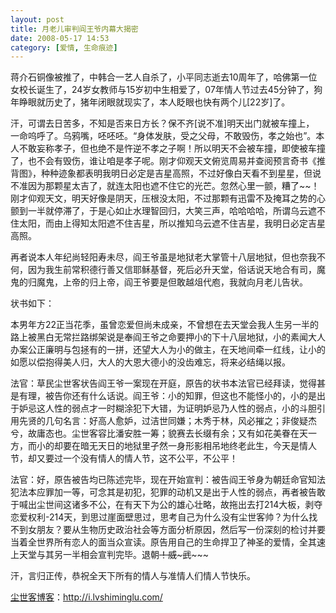 ```yaml
---
layout: post
title: 月老儿审判阎王爷内幕大揭密
date: 2008-05-17 14:53
category: [爱情, 生命痕迹]
---
```

蒋介石铜像被推了，中韩合一艺人自杀了，小平同志逝去10周年了，哈佛第一位女校长诞生了，24岁女教师与15岁初中生相爱了，07年情人节过去45分钟了，狗年睁眼就历史了，猪年闭眼就现实了，本人眨眼也快有两个儿[22岁]了。

汗，可谓去日苦多，不知是否来日方长？保不齐[说不准]明天出门就被车撞上， 一命呜呼了。乌鸦嘴，呸呸呸。“身体发肤，受之父母，不敢毁伤，孝之始也”。本人不敢妄称孝子，但也绝不是忤逆不孝之子啊！所以明天不会被车撞，即使被车撞了，也不会有毁伤，谁让咱是孝子呢。刚才仰观天文俯览周易并查阅预言奇书《推背图》，种种迹象都表明我明日必定是吉星高照，不过好像白天看不到星星，但说不准因为那颗星太吉了，就连太阳也遮不住它的光芒。忽然心里一颤，糟了~~！刚才仰观天文，明天好像是阴天，压根没太阳，不过那颗有迅雷不及掩耳之势的心颤到一半就停滞了，于是心如止水理智回归，大笑三声，哈哈哈哈，所谓乌云遮不住太阳，而由上得知太阳遮不住吉星，所以推知乌云遮不住吉星，我明日必定吉星高照。

再者说本人年纪尚轻阳寿未尽，阎王爷虽是地狱老大掌管十八层地狱，但也奈我不何，因为我生前常积德行善又信耶稣基督，死后必升天堂，俗话说天地合有司，魔鬼的归魔鬼，上帝的归上帝，阎王爷要是但敢越俎代庖，我就向月老儿告状。

状书如下：

本男年方22正当花季，虽曾恋爱但尚未成亲，不曾想在去天堂会我人生另一半的路上被黑白无常拦路绑架说是奉阎王爷之命要押小的下十八层地狱，小的素闻大人办案公正廉明与包拯有的一拼，还望大人为小的做主，在天地间牵一红线，让小的如愿以偿抱得美人归，大人的大恩大德小的没齿难忘，将来必结绳以报。

法官：草民尘世客状告阎王爷一案现在开庭，原告的状书本法官已经拜读，觉得甚是有理，被告你还有什么话说。阎王爷：小的知罪，但这也不能怪小的，小的是出于妒忌这人性的弱点才一时糊涂犯下大错，为证明妒忌乃人性的弱点，小的斗胆引用先贤的几句名言：好高人愈妒，过洁世同嫌；木秀于林，风必摧之；非俊疑杰兮，故庸态也。尘世客容比潘安胜一筹；貌赛去长缀有余；又有如花美眷在天一方，而小的却要在暗无天日的地狱里孑然一身形影相吊地终老此生，今天是情人节，却又要过一个没有情人的情人节，这不公平，不公平！

法官：好，原告被告均已陈述完毕，现在开始宣判：被告阎王爷身为朝廷命官知法犯法本应罪加一等，可念其是初犯，犯罪的动机又是出于人性的弱点，再者被告敢于喊出尘世间这诸多不公，在有天下为公的雄心壮略，故拖出去打214大板，剥夺恋爱权利-214天，到思过崖面壁思过，思考自己为什么没有尘世客帅？为什么找不到女朋友？要从生物历史政治社会等方面分析原因，然后写一份深刻的检讨并要当着全世界所有恋人的面当众宣读。原告用自己的生命捍卫了神圣的爱情，全其速上天堂与其另一半相会宣判完毕。退朝~~！威~~~~~武~~~~~

汗，言归正传，恭祝全天下所有的情人与准情人们情人节快乐。

<a href="http://i.lvshiminglu.com/">尘世客博客</a>：<a href="http://i.lvshiminglu.com/">http://i.lvshiminglu.com/</a>

